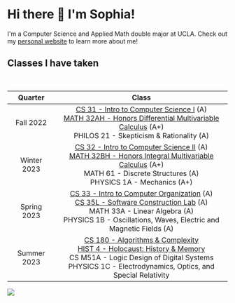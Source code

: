 # Hi there 👋 I'm Sophia!

I'm a Computer Science and Applied Math double major at UCLA. Check out my [personal website](https://sophiasharif.com/) to learn more about me!

<h2>Classes I have taken</h2>
<br>

|   Quarter   |                                                                    Class                                                                    |
| :---------: | :-----------------------------------------------------------------------------------------------------------------------------------------: |
| Fall 2022 | [CS 31 - Intro to Computer Science I](https://github.com/sophiasharif/cs-31) (A) <br> [MATH 32AH - Honors Differential Multivariable Calculus](https://github.com/sophiasharif/honors-multivariable-calculus) (A+) <br> PHILOS 21 - Skepticism & Rationality (A)
| Winter 2023 | [CS 32 - Intro to Computer Science II](https://github.com/sophiasharif/cs-32) (A) <br> [MATH 32BH - Honors Integral Multivariable Calculus](https://github.com/sophiasharif/honors-multivariable-calculus) (A+) <br> MATH 61 - Discrete Structures (A) <br> PHYSICS 1A - Mechanics (A+)                   
|  Spring 2023  | [CS 33 - Intro to Computer Organization](https://github.com/sophiasharif/CS33) (A) <br> [CS 35L - Software Construction Lab](https://github.com/sophiasharif/CS35L) (A) <br> MATH 33A - Linear Algebra (A) <br> PHYSICS 1B - Oscillations, Waves, Electric and Magnetic Fields (A)   
| Summer 2023 | [CS 180 - Algorithms & Complexity](https://github.com/sophiasharif/CS180) <br> [HIST 4 - Holocaust: History & Memory](https://github.com/sophiasharif/HIST5) <br> CS M51A - Logic Design of Digital Systems <br> PHYSICS 1C - Electrodynamics, Optics, and Special Relativity 

![](https://view-counter.onrender.com/github-sophiasharif)

